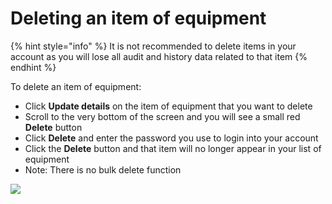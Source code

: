# Deleting an item of equipment

{% hint style="info" %}
It is not recommended to delete items in your account as you will lose all audit and history data related to that item
{% endhint %}

To delete an item of equipment:

* Click **Update details** on the item of equipment that you want to delete
* Scroll to the very bottom of the screen and you will see a small red **Delete** button
* Click **Delete** and enter the password you use to login into your account
* Click the **Delete** button and that item will no longer appear in your list of equipment
* Note: There is no bulk delete function 

![](../../.gitbook/assets/deleting-an-item-of-equipment.gif)

